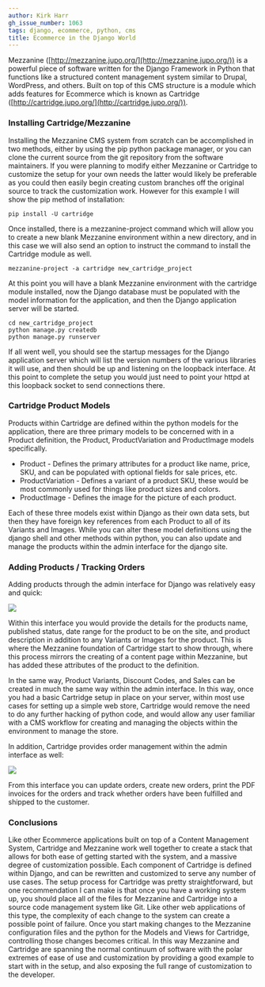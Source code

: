 ```yaml
---
author: Kirk Harr
gh_issue_number: 1063
tags: django, ecommerce, python, cms
title: Ecommerce in the Django World
---
```


Mezzanine ([http://mezzanine.jupo.org/](http://mezzanine.jupo.org/)) is a powerful piece of software written for the Django Framework in Python that functions like a structured content management system similar to Drupal, WordPress, and others. Built on top of this CMS structure is a module which adds features for Ecommerce which is known as Cartridge ([http://cartridge.jupo.org/](http://cartridge.jupo.org/)).

### Installing Cartridge/Mezzanine

Installing the Mezzanine CMS system from scratch can be accomplished in two methods, either by using the pip python package manager, or you can clone the current source from the git repository from the software maintainers. If you were planning to modify either Mezzanine or Cartridge to customize the setup for your own needs the latter would likely be preferable as you could then easily begin creating custom branches off the original source to track the customization work. However for this example I will show the pip method of installation:

```nohighlight
pip install -U cartridge
```

Once installed, there is a mezzanine-project command which will allow you to create a new blank Mezzanine environment within a new directory, and in this case we will also send an option to instruct the command to install the Cartridge module as well.
```nohighlight
mezzanine-project -a cartridge new_cartridge_project
```

At this point you will have a blank Mezzanine environment with the cartridge module installed, now the Django database must be populated with the model information for the application, and then the Django application server will be started.

```nohighlight
cd new_cartridge_project
python manage.py createdb
python manage.py runserver
```

If all went well, you should see the startup messages for the Django application server which will list the version numbers of the various libraries it will use, and then should be up and listening on the loopback interface. At this point to complete the setup you would just need to point your httpd at this loopback socket to send connections there.

### Cartridge Product Models

Products within Cartridge are defined within the python models for the application, there are three primary models to be concerned with in a Product definition, the Product, ProductVariation and ProductImage models specifically.

- Product - Defines the primary attributes for a product like name, price, SKU, and can be populated with optional fields for sale prices, etc.
- ProductVariation - Defines a variant of a product SKU, these would be most commonly used for things like product sizes and colors.
- ProductImage - Defines the image for the picture of each product.

Each of these three models exist within Django as their own data sets, but then they have foreign key references from each Product to all of its Variants and Images. While you can alter these model definitions using the django shell and other methods within python, you can also update and manage the products within the admin interface for the django site.

### Adding Products / Tracking Orders

Adding products through the admin interface for Django was relatively easy and quick:

<a href="/blog/2014/12/03/ecommerce-in-django-world/image-0-big.png" imageanchor="1"><img border="0" src="/blog/2014/12/03/ecommerce-in-django-world/image-0.png"/></a>

Within this interface you would provide the details for the products name, published status, date range for the product to be on the site, and product description in addition to any Variants or Images for the product. This is where the Mezzanine foundation of Cartridge start to show through, where this process mirrors the creating of a content page within Mezzanine, but has added these attributes of the product to the definition.

In the same way, Product Variants, Discount Codes, and Sales can be created in much the same way within the admin interface. In this way, once you had a basic Cartridge setup in place on your server, within most use cases for setting up a simple web store, Cartridge would remove the need to do any further hacking of python code, and would allow any user familiar with a CMS workflow for creating and managing the objects within the environment to manage the store.

In addition, Cartridge provides order management within the admin interface as well:

<a href="/blog/2014/12/03/ecommerce-in-django-world/image-1-big.png" imageanchor="1"><img border="0" src="/blog/2014/12/03/ecommerce-in-django-world/image-1.png"/></a>

From this interface you can update orders, create new orders, print the PDF invoices for the orders and track whether orders have been fulfilled and shipped to the customer.

### Conclusions

Like other Ecommerce applications built on top of a Content Management System, Cartridge and Mezzanine work well together to create a stack that allows for both ease of getting started with the system, and a massive degree of customization possible. Each component of Cartridge is defined within Django, and can be rewritten and customized to serve any number of use cases. The setup process for Cartridge was pretty straightforward, but one recommendation I can make is that once you have a working system up, you should place all of the files for Mezzanine and Cartridge into a source code management system like Git. Like other web applications of this type, the complexity of each change to the system can create a possible point of failure. Once you start making changes to the Mezzanine configuration files and the python for the Models and Views for Cartridge, controlling those changes becomes critical. In this way Mezzanine and Cartridge are spanning the normal continuum of software with the polar extremes of ease of use and customization by providing a good example to start with in the setup, and also exposing the full range of customization to the developer.
